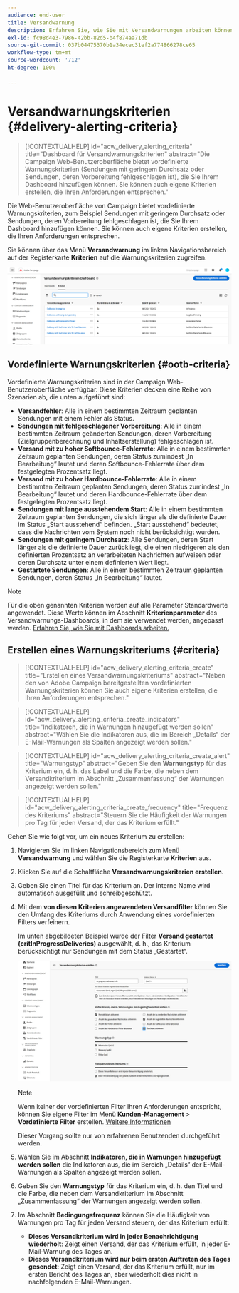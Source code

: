 ```yaml
---
audience: end-user
title: Versandwarnung
description: Erfahren Sie, wie Sie mit Versandwarnungen arbeiten können.
exl-id: fc98d4e3-7986-42bb-82d5-b4f874aa71db
source-git-commit: 037b04475370b1a34ecec31ef2a774866278ce65
workflow-type: tm+mt
source-wordcount: '712'
ht-degree: 100%

---
```


# Versandwarnungskriterien {#delivery-alerting-criteria}

>[!CONTEXTUALHELP]
>id="acw_delivery_alerting_criteria"
>title="Dashboard für Versandwarnungskriterien"
>abstract="Die Campaign Web-Benutzeroberfläche bietet vordefinierte Warnungskriterien (Sendungen mit geringem Durchsatz oder Sendungen, deren Vorbereitung fehlgeschlagen ist), die Sie Ihrem Dashboard hinzufügen können. Sie können auch eigene Kriterien erstellen, die Ihren Anforderungen entsprechen."

Die Web-Benutzeroberfläche von Campaign bietet vordefinierte Warnungskriterien, zum Beispiel Sendungen mit geringem Durchsatz oder Sendungen, deren Vorbereitung fehlgeschlagen ist, die Sie Ihrem Dashboard hinzufügen können. Sie können auch eigene Kriterien erstellen, die Ihren Anforderungen entsprechen.

Sie können über das Menü **Versandwarnung** im linken Navigationsbereich auf der Registerkarte **Kriterien** auf die Warnungskriterien zugreifen.

![Liste der Warnungskriterien, die im Menü „Versandwarnung“ angezeigt werden](assets/alerting-criteria-list.png)

## Vordefinierte Warnungskriterien {#ootb-criteria}

Vordefinierte Warnungskriterien sind in der Campaign Web-Benutzeroberfläche verfügbar. Diese Kriterien decken eine Reihe von Szenarien ab, die unten aufgeführt sind:

* **Versandfehler**: Alle in einem bestimmten Zeitraum geplanten Sendungen mit einem Fehler als Status.
* **Sendungen mit fehlgeschlagener Vorbereitung**: Alle in einem bestimmten Zeitraum geänderten Sendungen, deren Vorbereitung (Zielgruppenberechnung und Inhaltserstellung) fehlgeschlagen ist.
* **Versand mit zu hoher Softbounce-Fehlerrate**: Alle in einem bestimmten Zeitraum geplanten Sendungen, deren Status zumindest „In Bearbeitung“ lautet und deren Softbounce-Fehlerrate über dem festgelegten Prozentsatz liegt.
* **Versand mit zu hoher Hardbounce-Fehlerrate**: Alle in einem bestimmten Zeitraum geplanten Sendungen, deren Status zumindest „In Bearbeitung“ lautet und deren Hardbounce-Fehlerrate über dem festgelegten Prozentsatz liegt.
* **Sendungen mit lange ausstehendem Start**: Alle in einem bestimmten Zeitraum geplanten Sendungen, die sich länger als die definierte Dauer im Status „Start ausstehend“ befinden. „Start ausstehend“ bedeutet, dass die Nachrichten vom System noch nicht berücksichtigt wurden.
* **Sendungen mit geringem Durchsatz**: Alle Sendungen, deren Start länger als die definierte Dauer zurückliegt, die einen niedrigeren als den definierten Prozentsatz an verarbeiteten Nachrichten aufweisen oder deren Durchsatz unter einem definierten Wert liegt.
* **Gestartete Sendungen**: Alle in einem bestimmten Zeitraum geplanten Sendungen, deren Status „In Bearbeitung“ lautet.

>[!NOTE]
>
>Für die oben genannten Kriterien werden auf alle Parameter Standardwerte angewendet. Diese Werte können im Abschnitt **Kriterienparameter** des Versandwarnungs-Dashboards, in dem sie verwendet werden, angepasst werden. [Erfahren Sie, wie Sie mit Dashboards arbeiten.](../msg/delivery-alerting-dashboards.md)

## Erstellen eines Warnungskriteriums {#criteria}

>[!CONTEXTUALHELP]
>id="acw_delivery_alerting_criteria_create"
>title="Erstellen eines Versandwarnungskriteriums"
>abstract="Neben den von Adobe Campaign bereitgestellten vordefinierten Warnungskriterien können Sie auch eigene Kriterien erstellen, die Ihren Anforderungen entsprechen."

>[!CONTEXTUALHELP]
>id="acw_delivery_alerting_criteria_create_indicators"
>title="Indikatoren, die in Warnungen hinzugefügt werden sollen"
>abstract="Wählen Sie die Indikatoren aus, die im Bereich „Details“ der E-Mail-Warnungen als Spalten angezeigt werden sollen."

>[!CONTEXTUALHELP]
>id="acw_delivery_alerting_criteria_create_alert"
>title="Warnungstyp"
>abstract="Geben Sie den **Warnungstyp** für das Kriterium ein, d. h. das Label und die Farbe, die neben dem Versandkriterium im Abschnitt „Zusammenfassung“ der Warnungen angezeigt werden sollen."

>[!CONTEXTUALHELP]
>id="acw_delivery_alerting_criteria_create_frequency"
>title="Frequenz des Kriteriums"
>abstract="Steuern Sie die Häufigkeit der Warnungen pro Tag für jeden Versand, der das Kriterium erfüllt."

Gehen Sie wie folgt vor, um ein neues Kriterium zu erstellen:

1. Navigieren Sie im linken Navigationsbereich zum Menü **Versandwarnung** und wählen Sie die Registerkarte **Kriterien** aus.
1. Klicken Sie auf die Schaltfläche **Versandwarnungskriterien erstellen**.
1. Geben Sie einen Titel für das Kriterium an. Der interne Name wird automatisch ausgefüllt und schreibgeschützt.
1. Mit dem **von diesen Kriterien angewendeten Versandfilter** können Sie den Umfang des Kriteriums durch Anwendung eines vordefinierten Filters verfeinern.

   Im unten abgebildeten Beispiel wurde der Filter **Versand gestartet (critInProgressDeliveries)** ausgewählt, d. h., das Kriterium berücksichtigt nur Sendungen mit dem Status „Gestartet“.

   ![Beispiel für die Eigenschaften von Warnungskriterien mit ausgewähltem Filter](assets/alerting-criteria-properties.png)

   >[!NOTE]
   >
   >Wenn keiner der vordefinierten Filter Ihren Anforderungen entspricht, können Sie eigene Filter im Menü **Kunden-Management** > **Vordefinierte Filter** erstellen. [Weitere Informationen](../get-started/predefined-filters.md)
   >
   >Dieser Vorgang sollte nur von erfahrenen Benutzenden durchgeführt werden.

1. Wählen Sie im Abschnitt **Indikatoren, die in Warnungen hinzugefügt werden sollen** die Indikatoren aus, die im Bereich „Details“ der E-Mail-Warnungen als Spalten angezeigt werden sollen.

1. Geben Sie den **Warnungstyp** für das Kriterium ein, d. h. den Titel und die Farbe, die neben dem Versandkriterium im Abschnitt „Zusammenfassung“ der Warnungen angezeigt werden sollen.

1. Im Abschnitt **Bedingungsfrequenz** können Sie die Häufigkeit von Warnungen pro Tag für jeden Versand steuern, der das Kriterium erfüllt:

   * **Dieses Versandkriterium wird in jeder Benachrichtigung wiederholt**: Zeigt einen Versand, der das Kriterium erfüllt, in jeder E-Mail-Warnung des Tages an.
   * **Dieses Versandkriterium wird nur beim ersten Auftreten des Tages gesendet**: Zeigt einen Versand, der das Kriterium erfüllt, nur im ersten Bericht des Tages an, aber wiederholt dies nicht in nachfolgenden E-Mail-Warnungen.